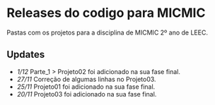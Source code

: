 # Releases do codigo para MICMIC

Pastas com os projetos para a disciplina de MICMIC 2º ano de LEEC.

## Updates

-  *1/12*   Parte_1 > Projeto02 foi adicionado na sua fase final.
- *27/11* Correção de algumas linhas no Projeto03.
- *25/11* Projeto01 foi adicionado na sua fase final.
- *20/11* Projeto03 foi adicionado na sua fase final.
